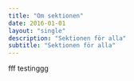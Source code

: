 ```yaml
---
title: "Om sektionen"
date: 2016-01-01
layout: "single"
description: "Sektionen för alla"
subtitle: "Sektionen för alla"
---
```


fff
testinggg